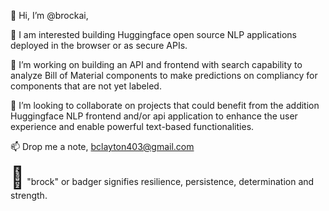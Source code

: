 👋 Hi, I’m @brockai,
  
👀 I am interested building Huggingface open source NLP applications deployed in the browser or as secure APIs.

🌱 I’m working on building an API and frontend with search capability to analyze Bill of Material components to make predictions on compliancy for components that are not yet labeled.
  
💞️ I’m looking to collaborate on projects that could benefit from the addition Huggingface NLP frontend and/or api application to enhance the user experience and enable powerful text-based functionalities.
  
📫  Drop me a note, bclayton403@gmail.com

<span style="font-size:34">:badger:</span> "brock" or badger signifies resilience, persistence, determination and strength.

<!---
brockai/brockai is a ✨ special ✨ repository because its `README.md` (this file) appears on your GitHub profile.
You can click the Preview link to take a look at your changes.
--->
